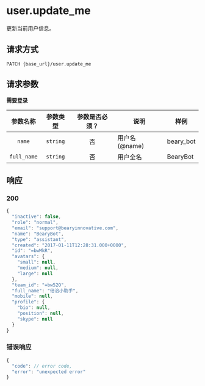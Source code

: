 # user.update_me

更新当前用户信息。

## 请求方式

```
PATCH {base_url}/user.update_me
```

## 请求参数

**需要登录**

| 参数名称 | 参数类型 | 参数是否必须？ | 说明 | 样例 |
|:--------:|:--------:|:--------------:|------|------|
| `name` | `string` | 否 | 用户名 (@name) | beary_bot |
| `full_name` | `string` | 否 | 用户全名 | BearyBot |

## 响应

### 200

```javascript
{
  "inactive": false,
  "role": "normal",
  "email": "support@bearyinnovative.com",
  "name": "BearyBot",
  "type": "assistant",
  "created": "2017-01-11T12:28:31.000+0000",
  "id": "=bwMkR",
  "avatars": {
    "small": null,
    "medium": null,
    "large": null
  },
  "team_id": "=bw52O",
  "full_name": "倍洽小助手",
  "mobile": null,
  "profile": {
    "bio": null,
    "position": null,
    "skype": null
  }
}
```
### 错误响应

```javascript
{
  "code": // error code,
  "error": "unexpected error"
}
```

<!-- generated by gen_doc.js -->
